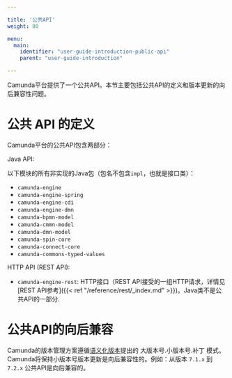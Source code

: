 ```yaml
---

title: '公共API'
weight: 80

menu:
  main:
    identifier: "user-guide-introduction-public-api"
    parent: "user-guide-introduction"

---
```



Camunda平台提供了一个公共API。本节主要包括公共API的定义和版本更新的向后兼容性问题。


# 公共 API 的定义

Camunda平台的公共API包含两部分：

Java API: 

以下模块的所有非实现的Java包（包名不包含`impl`，也就是接口类）：

* `camunda-engine`
* `camunda-engine-spring`
* `camunda-engine-cdi`
* `camunda-engine-dmn`
* `camunda-bpmn-model`
* `camunda-cmmn-model`
* `camunda-dmn-model`
* `camunda-spin-core`
* `camunda-connect-core`
* `camunda-commons-typed-values`

HTTP API (REST API):

* `camunda-engine-rest`: HTTP接口（REST API接受的一组HTTP请求，详情见[REST API参考]({{< ref "/reference/rest/_index.md" >}})。Java类不是公共API的一部分.


# 公共API的向后兼容

Camunda的版本管理方案遵循[语义化版本](http://semver.org/)提出的 大版本号.小版本号.补丁 模式。Camunda将保持小版本号版本更新是向后兼容性的。例如：从版本 `7.1.x` 到 `7.2.x` 公共API是向后兼容的。
